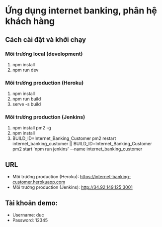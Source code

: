 # Ứng dụng internet banking, phân hệ khách hàng
## Cách cài đặt và khởi chạy
### Môi trường local (development)
1. npm install
2. npm run dev
### Môi trường production (Heroku)
1. npm install
2. npm run build
3. serve -s build
### Môi trường production (Jenkins)
1. npm install pm2 -g
2. npm install
3. BUILD_ID=Internet_Banking_Customer pm2 restart internet_banking_customer || BUILD_ID=Internet_Banking_Customer pm2 start 'npm run jenkins' --name internet_banking_customer
## URL
* Môi trường production (Heroku): https://internet-banking-customer.herokuapp.com
* Môi trường production (Jenkins): http://34.92.149.125:3001
## Tài khoản demo:
* Username: duc
* Password: 12345
